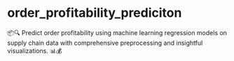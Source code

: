 # order_profitability_prediciton
📦🔍 Predict order profitability using machine learning regression models on supply chain data with comprehensive preprocessing and insightful visualizations. 📊💰
